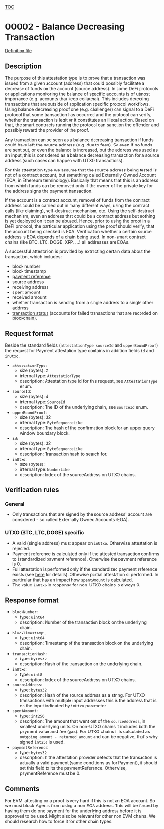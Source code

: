 
[TOC](../README.md)
# 00002 - Balance Decreasing Transaction

[Definition file](../../lib/verification/attestation-types/t-00002-balance-decreasing-transaction.ts)

## Description

The purpose of this attestation type is to prove that a transaction was issued from a given account (address) that could possibly facilitate a decrease of funds on the account (source address). In some DeFi protocols or applications monitoring the balance of specific accounts is of utmost importance (e.g. accounts that keep collateral). This includes detecting transactions that are outside of application specific protocol workflows. Using balance decreasing proof one (e.g. challenger) can signal to a DeFi protocol that some transaction has occurred and the protocol can verify, whether the transaction is legit or it constitutes an illegal action. Based on that, the smart contracts running the protocol can sanction the offender and possibly reward the provider of the proof.

Any transaction can be seen as a balance decreasing transaction if funds could have left the source address (e.g. due to fees). So even if no funds are sent out, or even the balance is increased, but the address was used as an input, this is considered as a balance decreasing transaction for a source address (such cases can happen with UTXO transactions).

For this attestation type we assume that the source address being tested is not of a contract account, but something called Externally Owned Account (EOA, in Ethereum terminology). Basically that means that this is an address from which funds can be removed only if the owner of the private key for the address signs the payment transaction. 

If the account is a contract account, removal of funds from the contract address could be carried out in many different ways, using the contract calls (like claiming), self-destruct mechanism, etc. Using the self-destruct mechanism, even an address that could be a contract address but nothing is yet deployed on it can be abused. 
Hence, prior to using the proof in a DeFi protocol, the particular application using the proof should verify, that the account being checked is EOA. Verification whether a certain source address is EOA depends of a chain being used. In non-smart contract chains (like BTC, LTC, DOGE, XRP, ...) all addresses are EOAs. 

A successful attestation is provided by extracting certain data about the transaction, which includes:
- block number
- block timestamp
- [payment reference](../definitions/payment-reference.md)
- source address
- receiving address
- spent amount
- received amount
- whether transaction is sending from a single address to a single other address
- [transaction status](../definitions/transaction-status.md) (accounts for failed transactions that are recorded on blockchain).

## Request format

Beside the standard fields (`attestationType`, `sourceId` and `upperBoundProof`) the request for Payment attestation type contains in addition fields `id` and `inUtxo`.

- `attestationType`:
  - size (bytes): 2
  - internal type: `AttestationType`  
  - description: Attestation type id for this request, see `AttestationType` enum.
- `sourceId`:
  - size (bytes): 4
  - internal type: `SourceId`
  - description: The ID of the underlying chain, see `SourceId` enum.
- `upperBoundProof`:
  - size (bytes): 32
  - internal type: `ByteSequenceLike`
  - description: The hash of the confirmation block for an upper query window boundary block.
- `id`:
  - size (bytes): 32
  - internal type: `ByteSequenceLike`
  - description: Transaction hash to search for.
- `inUtxo`:
  - size (bytes): 1
  - internal type: `NumberLike`
  - description: Index of the sourceAddress on UTXO chains.

## Verification rules



### General

- Only transactions that are signed by the source address' account are considered - so called Externally Owned Accounts (EOA). 

### UTXO (BTC, LTC, DOGE) specific

- A valid (single address) must appear on `inUtxo`. Otherwise attestation is rejected.
- Payment reference is calculated only if the attested transaction confirms to ([standardized payment reference](../definitions/payment-reference.md)). Otherwise the payment reference is 0.
- Full attestation is performed only if the standardized payment reference exists (see [here](../definitions/account-based-vs-utxo-chains.md) for details). Othewise partial attestation si performed. In particular that has an impact how `spentAmount` is calculated.
- The value `inUtxo` in response for non-UTXO chains is always 0.

## Response format
- `blockNumber`:
  - type: `uint64`
  - description: Number of the transaction block on the underlying chain.
- `blockTimestamp`:,
  - type: `uint64`
  - description: Timestamp of the transaction block on the underlying chain.
- `transactionHash`:,
  - type: `bytes32`
  - description: Hash of the transaction on the underlying chain.
- `inUtxo`:
  - type: `uint8`
  - description: Index of the sourceAddress on UTXO chains.
- `sourceAddress`:
  - type: `bytes32`,
  - description: Hash of the source address as a string. For UTXO transactions with multiple input addresses this is the address that is on the input indicated by `inUtxo` parameter. 
- `spentAmount`:
  - type: `int256`
  - description: The amount that went out of the `sourceAddress`, in smallest underlying units. On non-UTXO chains it includes both the payment value and fee (gas). For UTXO chains it is calculated as `outgoing_amount - returned_amount` and can be negative, that's why signed `int256` is used.
- `paymentReference`: 
  - type: `bytes32`
  - description: If the attestation provider detects that the transaction is actually a valid payment (same conditions as for Payment), it should set this field to its the paymentReference. Otherwise, paymentReference must be 0.


## Comments

For EVM: attesting on a proof is very hard if this is not an EOA account. So we must block Agents from using a non EOA address. This will be forced by having them do one payment for the underlying address before it is approved to be used. Might also be relevant for other non EVM chains. We should research how to force it for other chain types.
